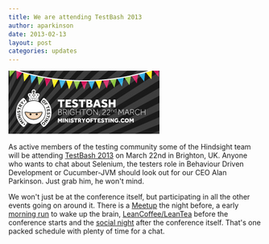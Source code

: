 ```yaml
---
title: We are attending TestBash 2013
author: aparkinson
date: 2013-02-13
layout: post
categories: updates
---
```


![Test Bash 2013 Logo](/assets/images/post/testbash.jpg) 

As active members of the testing community some of the Hindsight team will be attending [TestBash 2013](http://www.ministryoftesting.com/training-events/testbash-2-0/) on March 22nd in Brighton, UK. Anyone who wants to chat about Selenium, the testers role in Behaviour Driven Development or Cucumber-JVM should look out for our CEO Alan Parkinson. Just grab him, he won't mind.

We won't just be at the conference itself, but participating in all the other events going on around it. There is a [Meetup](http://www.meetup.com/SoftwareTestingClub/events/98960732/) the night before, a early [morning run](http://www.meetup.com/SoftwareTestingClub/events/107031452/) to wake up the brain, [LeanCoffee/LeanTea](http://www.meetup.com/SoftwareTestingClub/events/107498512/) before the conference starts and the [social night](http://www.meetup.com/SoftwareTestingClub/events/98961052/) after the conference itself. That's one packed schedule with plenty of time for a chat.
